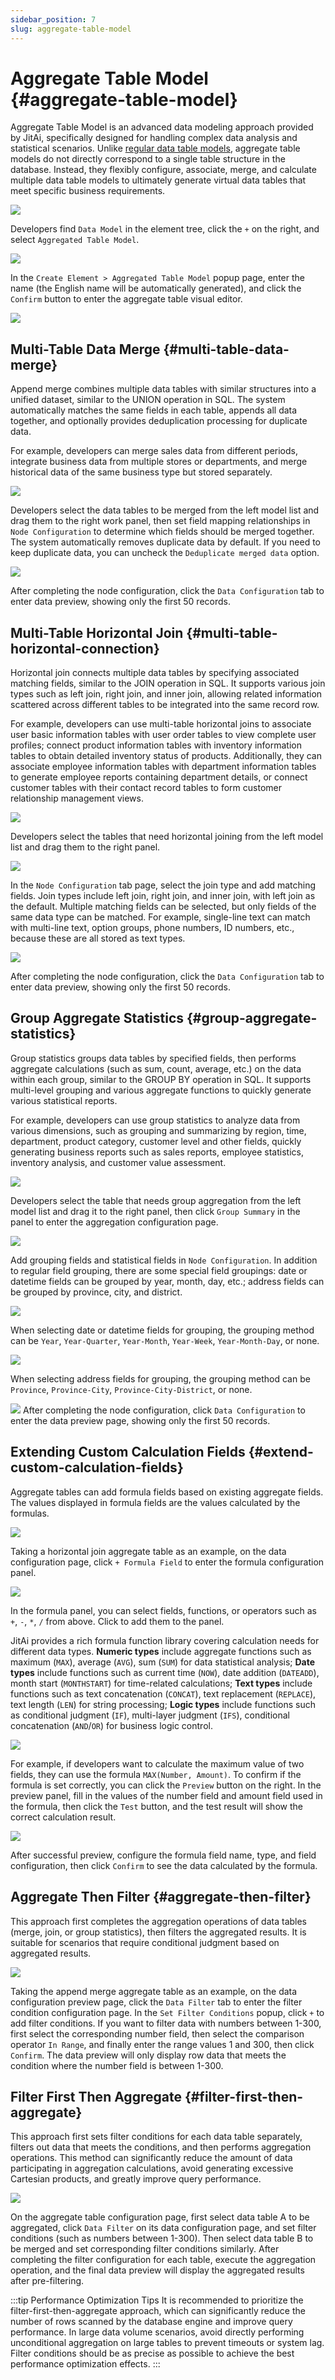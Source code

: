 ```yaml
---
sidebar_position: 7
slug: aggregate-table-model
---
```


# Aggregate Table Model {#aggregate-table-model}
Aggregate Table Model is an advanced data modeling approach provided by JitAi, specifically designed for handling complex data analysis and statistical scenarios. Unlike [regular data table models](./data-table-model), aggregate table models do not directly correspond to a single table structure in the database. Instead, they flexibly configure, associate, merge, and calculate multiple data table models to ultimately generate virtual data tables that meet specific business requirements.

![](./img/create-aggregate-table.png)

Developers find `Data Model` in the element tree, click the `+` on the right, and select `Aggregated Table Model`. 

![](./img/create-aggregate-table-2.png)

In the `Create Element > Aggregated Table Model` popup page, enter the name (the English name will be automatically generated), and click the `Confirm` button to enter the aggregate table visual editor.

![](./img/aggregate-table-config-page.png)

## Multi-Table Data Merge {#multi-table-data-merge}
Append merge combines multiple data tables with similar structures into a unified dataset, similar to the UNION operation in SQL. The system automatically matches the same fields in each table, appends all data together, and optionally provides deduplication processing for duplicate data.

For example, developers can merge sales data from different periods, integrate business data from multiple stores or departments, and merge historical data of the same business type but stored separately.

![](./img/append-merge.png)

Developers select the data tables to be merged from the left model list and drag them to the right work panel, then set field mapping relationships in `Node Configuration` to determine which fields should be merged together. The system automatically removes duplicate data by default. If you need to keep duplicate data, you can uncheck the `Deduplicate merged data` option.

![](./img/append-merge-data-preview.png)

After completing the node configuration, click the `Data Configuration` tab to enter data preview, showing only the first 50 records.

## Multi-Table Horizontal Join {#multi-table-horizontal-connection}
Horizontal join connects multiple data tables by specifying associated matching fields, similar to the JOIN operation in SQL. It supports various join types such as left join, right join, and inner join, allowing related information scattered across different tables to be integrated into the same record row.

For example, developers can use multi-table horizontal joins to associate user basic information tables with user order tables to view complete user profiles; connect product information tables with inventory information tables to obtain detailed inventory status of products. Additionally, they can associate employee information tables with department information tables to generate employee reports containing department details, or connect customer tables with their contact record tables to form customer relationship management views.

![](./img/horizontal-join.png)

Developers select the tables that need horizontal joining from the left model list and drag them to the right panel.

![](./img/connection-configuration.png)

In the `Node Configuration` tab page, select the join type and add matching fields. Join types include left join, right join, and inner join, with left join as the default. Multiple matching fields can be selected, but only fields of the same data type can be matched. For example, single-line text can match with multi-line text, option groups, phone numbers, ID numbers, etc., because these are all stored as text types.

![](./img/horizontal-join-data-preview.png)

After completing the node configuration, click the `Data Configuration` tab to enter data preview, showing only the first 50 records.

## Group Aggregate Statistics {#group-aggregate-statistics}
Group statistics groups data tables by specified fields, then performs aggregate calculations (such as sum, count, average, etc.) on the data within each group, similar to the GROUP BY operation in SQL. It supports multi-level grouping and various aggregate functions to quickly generate various statistical reports.

For example, developers can use group statistics to analyze data from various dimensions, such as grouping and summarizing by region, time, department, product category, customer level and other fields, quickly generating business reports such as sales reports, employee statistics, inventory analysis, and customer value assessment.

![](./img/group-aggregation.png)

Developers select the table that needs group aggregation from the left model list and drag it to the right panel, then click `Group Summary` in the panel to enter the aggregation configuration page.

![](./img/group-configuration.png)

Add grouping fields and statistical fields in `Node Configuration`.
In addition to regular field grouping, there are some special field groupings: date or datetime fields can be grouped by year, month, day, etc.; address fields can be grouped by province, city, and district.

![](./img/date-grouping.png)

When selecting date or datetime fields for grouping, the grouping method can be `Year`, `Year-Quarter`, `Year-Month`, `Year-Week`, `Year-Month-Day`, or none.

![](./img/address-grouping.png)

When selecting address fields for grouping, the grouping method can be `Province`, `Province-City`, `Province-City-District`, or none.

![](./img/grouped-data-preview.png)
After completing the node configuration, click `Data Configuration` to enter the data preview page, showing only the first 50 records.

## Extending Custom Calculation Fields {#extend-custom-calculation-fields}
Aggregate tables can add formula fields based on existing aggregate fields. The values displayed in formula fields are the values calculated by the formulas.

![](./img/aggregate-table-add-formula-field.png)

Taking a horizontal join aggregate table as an example, on the data configuration page, click `+ Formula Field` to enter the formula configuration panel.

![](./img/aggregate-table-formula-field-panel.png)

In the formula panel, you can select fields, functions, or operators such as `+`, `-`, `*`, `/` from above. Click to add them to the panel.

JitAi provides a rich formula function library covering calculation needs for different data types. **Numeric types** include aggregate functions such as maximum (`MAX`), average (`AVG`), sum (`SUM`) for data statistical analysis; **Date types** include functions such as current time (`NOW`), date addition (`DATEADD`), month start (`MONTHSTART`) for time-related calculations; **Text types** include functions such as text concatenation (`CONCAT`), text replacement (`REPLACE`), text length (`LEN`) for string processing; **Logic types** include functions such as conditional judgment (`IF`), multi-layer judgment (`IFS`), conditional concatenation (`AND`/`OR`) for business logic control.

![](./img/formula-field-settings.gif)

For example, if developers want to calculate the maximum value of two fields, they can use the formula `MAX(Number, Amount)`. To confirm if the formula is set correctly, you can click the `Preview` button on the right.
In the preview panel, fill in the values of the number field and amount field used in the formula, then click the `Test` button, and the test result will show the correct calculation result.

![](./img/preview-after-formula-settings.gif)

After successful preview, configure the formula field name, type, and field configuration, then click `Confirm` to see the data calculated by the formula.

## Aggregate Then Filter {#aggregate-then-filter}
This approach first completes the aggregation operations of data tables (merge, join, or group statistics), then filters the aggregated results. It is suitable for scenarios that require conditional judgment based on aggregated results.

![](./img/aggregate-table-filter-data.gif)

Taking the append merge aggregate table as an example, on the data configuration preview page, click the `Data Filter` tab to enter the filter condition configuration page. In the `Set Filter Conditions` popup, click `+` to add filter conditions. If you want to filter data with numbers between 1-300, first select the corresponding number field, then select the comparison operator `In Range`, and finally enter the range values 1 and 300, then click `Confirm`. The data preview will only display row data that meets the condition where the number field is between 1-300.

## Filter First Then Aggregate {#filter-first-then-aggregate}
This approach first sets filter conditions for each data table separately, filters out data that meets the conditions, and then performs aggregation operations. This method can significantly reduce the amount of data participating in aggregation calculations, avoid generating excessive Cartesian products, and greatly improve query performance.

![](./img/filter-first-then-aggregate.gif)

On the aggregate table configuration page, first select data table A to be aggregated, click `Data Filter` on its data configuration page, and set filter conditions (such as numbers between 1-300). Then select data table B to be merged and set corresponding filter conditions similarly. After completing the filter configuration for each table, execute the aggregation operation, and the final data preview will display the aggregated results after pre-filtering.

:::tip Performance Optimization Tips
It is recommended to prioritize the filter-first-then-aggregate approach, which can significantly reduce the number of rows scanned by the database engine and improve query performance. In large data volume scenarios, avoid directly performing unconditional aggregation on large tables to prevent timeouts or system lag. Filter conditions should be as precise as possible to achieve the best performance optimization effects.
:::

